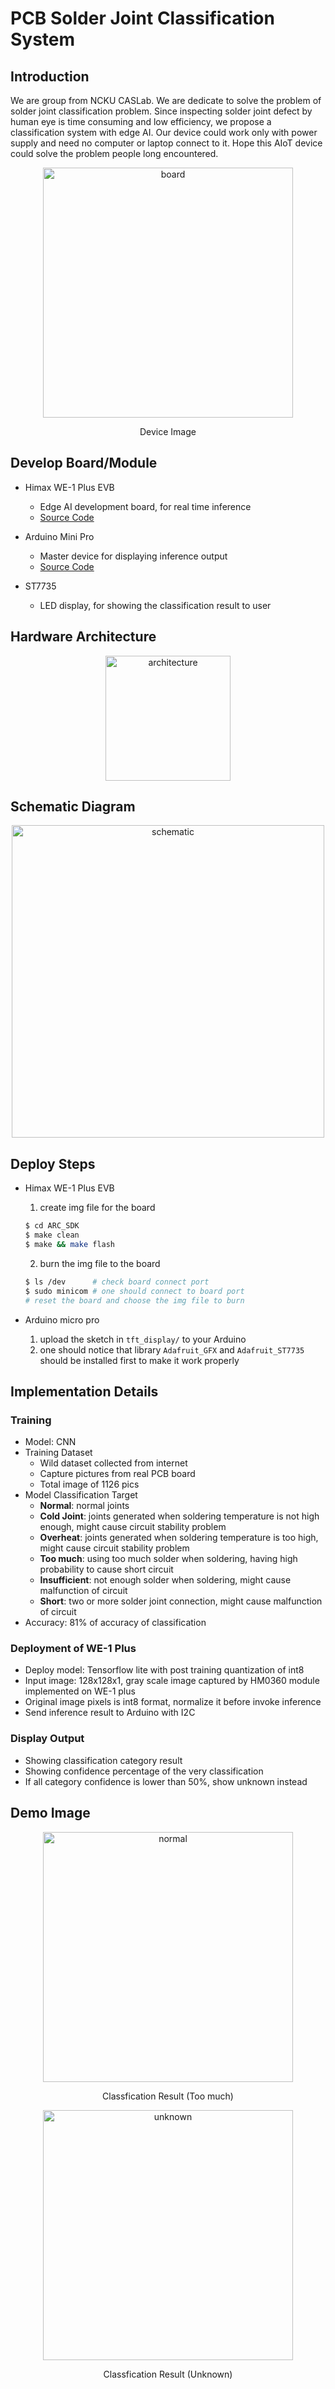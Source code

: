 # PCB Solder Joint Classification System

## Introduction

We are group from NCKU CASLab. We are dedicate to solve the problem of solder joint classification problem. Since inspecting solder joint defect by human eye is time consuming and low efficiency, we propose a classification system with edge AI. Our device could work only with power supply and need no computer or laptop connect to it.  Hope this AIoT device could solve the problem people long encountered.

<p align="center">
<img src="./pictures/board.jpg" alt="board" width="400" align="center"/>
</p>
<p align="center">Device Image</p>



## Develop Board/Module

- Himax WE-1 Plus EVB
  - Edge AI development board, for real time inference
  - [Source Code](https://github.com/choucl/solder-joint-classfication/tree/master/ARC_SDK)

- Arduino Mini Pro
  - Master device for displaying inference output
  - [Source Code](https://github.com/choucl/solder-joint-classfication/tree/master/tft_display)
- ST7735
  - LED display, for showing the classification result to user



## Hardware Architecture

<p align="center">
<img src="./pictures/architecture.png" alt="architecture" width="200" align="center"/>
</p>

## Schematic Diagram

<p align="center">
<img src="./pictures/schematic.png" alt="schematic" width="500" align="center"/>
</p>



## Deploy Steps

- Himax WE-1 Plus EVB

  1. create img file for the board

  ```bash
  $ cd ARC_SDK
  $ make clean
  $ make && make flash
  ```

  2. burn the img file to the board

  ```bash
  $ ls /dev      # check board connect port
  $ sudo minicom # one should connect to board port
  # reset the board and choose the img file to burn
  ```

- Arduino micro pro
  1. upload the sketch in `tft_display/` to your Arduino
  2. one should notice that library `Adafruit_GFX` and `Adafruit_ST7735` should be installed first to make it work properly



## Implementation Details

### Training

- Model: CNN
- Training Dataset
  - Wild dataset collected from internet
  - Capture pictures from real PCB board
  - Total image of 1126 pics
- Model Classification Target
  - **Normal**: normal joints
  - **Cold Joint**: joints generated when soldering temperature is not high enough, might cause circuit stability problem
  - **Overheat**: joints generated when soldering temperature is too high, might cause circuit stability problem
  - **Too much**: using too much solder when soldering, having high probability to cause short circuit
  - **Insufficient**: not enough solder when soldering, might cause malfunction of circuit
  - **Short**: two or more solder joint connection, might cause malfunction of circuit
- Accuracy: 81% of accuracy of classification



### Deployment of WE-1 Plus

- Deploy model: Tensorflow lite with post training quantization of int8
- Input image: 128x128x1, gray scale image captured by HM0360 module implemented on WE-1 plus
- Original image pixels is int8 format, normalize it before invoke inference
- Send inference result to Arduino with I2C



### Display Output

- Showing classification category result
- Showing confidence percentage of the very classification
- If all category confidence is lower than 50%, show unknown instead

  

## Demo Image


<p align="center">
<img src="./pictures/too_much.jpg" alt="normal" width="400" align="center"/>
</p>
<p align="center">Classfication Result (Too much)</p>

<p align="center">
<img src="./pictures/unknown.jpg" alt="unknown" width="400" align="center"/>
</p>
<p align="center">Classfication Result (Unknown)</p>

